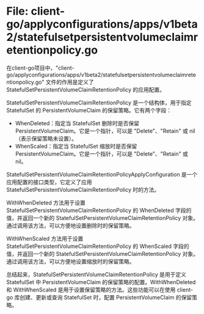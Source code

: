 # File: client-go/applyconfigurations/apps/v1beta2/statefulsetpersistentvolumeclaimretentionpolicy.go

在client-go项目中，"client-go/applyconfigurations/apps/v1beta2/statefulsetpersistentvolumeclaimretentionpolicy.go" 文件的作用是定义了 StatefulSetPersistentVolumeClaimRetentionPolicy 的应用配置。

StatefulSetPersistentVolumeClaimRetentionPolicy 是一个结构体，用于指定 StatefulSet 的 PersistentVolumeClaim 的保留策略。它有两个字段：
- WhenDeleted：指定当 StatefulSet 删除时是否保留 PersistentVolumeClaim。它是一个指针，可以是 "Delete"、"Retain" 或 nil（表示保留策略未设置）。
- WhenScaled：指定当 StatefulSet 缩放时是否保留 PersistentVolumeClaim。它是一个指针，可以是 "Delete"、"Retain" 或 nil。

StatefulSetPersistentVolumeClaimRetentionPolicyApplyConfiguration 是一个应用配置的接口类型，它定义了应用 StatefulSetPersistentVolumeClaimRetentionPolicy 时的方法。

WithWhenDeleted 方法用于设置 StatefulSetPersistentVolumeClaimRetentionPolicy 的 WhenDeleted 字段的值，并返回一个新的 StatefulSetPersistentVolumeClaimRetentionPolicy 对象。通过调用该方法，可以方便地设置删除时的保留策略。

WithWhenScaled 方法用于设置 StatefulSetPersistentVolumeClaimRetentionPolicy 的 WhenScaled 字段的值，并返回一个新的 StatefulSetPersistentVolumeClaimRetentionPolicy 对象。通过调用该方法，可以方便地设置缩放时的保留策略。

总结起来，StatefulSetPersistentVolumeClaimRetentionPolicy 是用于定义 StatefulSet 中 PersistentVolumeClaim 的保留策略的配置。WithWhenDeleted 和 WithWhenScaled 是用于设置保留策略的方法。这些功能可以在使用 client-go 库创建、更新或查询 StatefulSet 时，配置 PersistentVolumeClaim 的保留策略。

